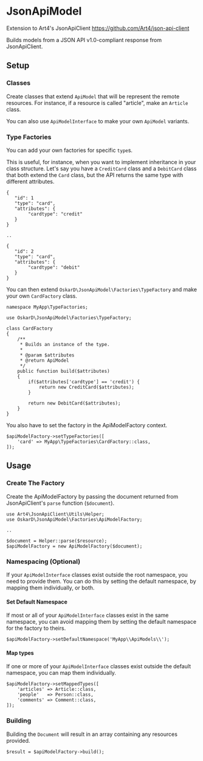 # JsonApiModel
Extension to Art4's JsonApiClient https://github.com/Art4/json-api-client

Builds models from a JSON API v1.0-compliant response from JsonApiClient.

## Setup
### Classes
Create classes that extend `ApiModel` that will be represent the remote resources. For instance, if a resource is called "article", make an `Article` class.

You can also use `ApiModelInterface` to make your own `ApiModel` variants.

### Type Factories
You can add your own factories for specific `type`s.

This is useful, for instance, when you want to implement inheritance in your class structure. Let's say you have a `CreditCard` class and a `DebitCard` class that both extend the `Card` class, but the API returns the same type with different attributes.
```
{
   "id": 1
   "type": "card",
   "attributes": {
        "cardtype": "credit"
   }
}

..

{
   "id": 2
   "type": "card",
   "attributes": {
        "cardtype": "debit"
   }
}
```

You can then extend `OskarD\JsonApiModel\Factories\TypeFactory` and make your own `CardFactory` class.
```
namespace MyApp\TypeFactories;

use OskarD\JsonApiModel\Factories\TypeFactory;

class CardFactory
{
    /**
     * Builds an instance of the type.
     *
     * @param $attributes
     * @return ApiModel
     */
    public function build($attributes)
    {
        if($attributes['cardtype'] == 'credit') {
            return new CreditCard($attributes);
        }
        
        return new DebitCard($attributes);
    }
}
```
You also have to set the factory in the ApiModelFactory context.
```
$apiModelFactory->setTypeFactories([
    'card' => MyApp\TypeFactories\CardFactory::class,
]);
```
## Usage
### Create The Factory
Create the ApiModelFactory by passing the document returned from JsonApiClient's `parse` function (`$document`).
```
use Art4\JsonApiClient\Utils\Helper;
use OskarD\JsonApiModel\Factories\ApiModelFactory;

.. 

$document = Helper::parse($resource);
$apiModelFactory = new ApiModelFactory($document);
```

### Namespacing (Optional)
If your `ApiModelInterface` classes exist outside the root namespace, you need to provide them. You can do this by setting the default namespace, by mapping them individually, or both.

#### Set Default Namespace
If most or all of your `ApiModelInterface` classes exist in the same namespace, you can avoid mapping them by setting the default namespace for the factory to theirs.
```
$apiModelFactory->setDefaultNamespace('MyApp\\ApiModels\\');
```

#### Map types
If one or more of your `ApiModelInterface` classes exist outside the default namespace, you can map them individually.
```
$apiModelFactory->setMappedTypes([
    'articles' => Article::class,
    'people'   => Person::class,
    'comments' => Comment::class,
]);
```

### Building
Building the `Document` will result in an array containing any resources provided.
```
$result = $apiModelFactory->build();
```
